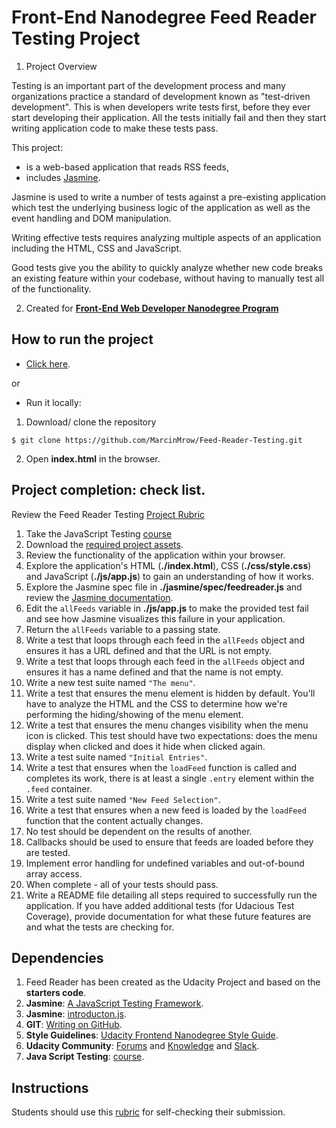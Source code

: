 # Front-End Nanodegree Feed Reader Testing Project

1. Project Overview

Testing is an important part of the development process and many organizations practice a standard of development known as "test-driven development". This is when developers write tests first, before they ever start developing their application. All the tests initially fail and then they start writing application code to make these tests pass.

This project:
- is a web-based application that reads RSS feeds,
- includes [Jasmine](http://jasmine.github.io/). 

Jasmine is used to write a number of tests against a pre-existing application which test the underlying business logic of the application as well as the event handling and DOM manipulation.

Writing effective tests requires analyzing multiple aspects of an application including the HTML, CSS and JavaScript.

Good tests give you the ability to quickly analyze whether new code breaks an existing feature within your codebase, without having to manually test all of the functionality.

2. Created for [**Front-End Web Developer Nanodegree Program**](https://eu.udacity.com/)

## How to run the project

* [Click here](https://marcinmrow.github.io/Feed-Reader-Testing/).

or 

* Run it locally:
1. Download/ clone the repository 
```
$ git clone https://github.com/MarcinMrow/Feed-Reader-Testing.git
```
2. Open **index.html** in the browser.

## Project completion: check list.

Review the Feed Reader Testing [Project Rubric](https://review.udacity.com/#!/projects/3442558598/rubric)

1. Take the JavaScript Testing [course](https://www.udacity.com/course/ud549)
2. Download the [required project assets](http://github.com/udacity/frontend-nanodegree-feedreader).
3. Review the functionality of the application within your browser.
4. Explore the application's HTML (**./index.html**), CSS (**./css/style.css**) and JavaScript (**./js/app.js**) to gain an understanding of how it works.
5. Explore the Jasmine spec file in **./jasmine/spec/feedreader.js** and review the [Jasmine documentation](http://jasmine.github.io).
6. Edit the `allFeeds` variable in **./js/app.js** to make the provided test fail and see how Jasmine visualizes this failure in your application.
7. Return the `allFeeds` variable to a passing state.
8. Write a test that loops through each feed in the `allFeeds` object and ensures it has a URL defined and that the URL is not empty.
9. Write a test that loops through each feed in the `allFeeds` object and ensures it has a name defined and that the name is not empty.
10. Write a new test suite named `"The menu"`.
11. Write a test that ensures the menu element is hidden by default. You'll have to analyze the HTML and the CSS to determine how we're performing the hiding/showing of the menu element.
12. Write a test that ensures the menu changes visibility when the menu icon is clicked. This test should have two expectations: does the menu display when clicked and does it hide when clicked again.
13. Write a test suite named `"Initial Entries"`.
14. Write a test that ensures when the `loadFeed` function is called and completes its work, there is at least a single `.entry` element within the `.feed` container.
15. Write a test suite named `"New Feed Selection"`.
16. Write a test that ensures when a new feed is loaded by the `loadFeed` function that the content actually changes.
17. No test should be dependent on the results of another.
18. Callbacks should be used to ensure that feeds are loaded before they are tested.
19. Implement error handling for undefined variables and out-of-bound array access.
20. When complete - all of your tests should pass. 
21. Write a README file detailing all steps required to successfully run the application. If you have added additional tests (for Udacious Test Coverage), provide documentation for what these future features are and what the tests are checking for.

## Dependencies

1. Feed Reader has been created as the Udacity Project and based on the **starters code**.
2. **Jasmine**: [A JavaScript Testing Framework](https://jasmine.github.io/tutorials/your_first_suite).
3. **Jasmine**: [introducton.js](https://jasmine.github.io/2.0/introduction.html).
4. **GIT**: [Writing on GitHub](https://help.github.com/articles/basic-writing-and-formatting-syntax/#links).
5. **Style Guidelines**: [Udacity Frontend Nanodegree Style Guide](http://udacity.github.io/frontend-nanodegree-styleguide/index.html).
6. **Udacity Community**: [Forums](https://discussions.udacity.com/) and [Knowledge](https://knowledge.udacity.com/) and [Slack](https://slack.com/).
7. **Java Script Testing**: [course](https://eu.udacity.com/course/javascript-testing--ud549).

## Instructions

Students should use this [rubric](https://review.udacity.com/#!/rubrics/18/view) for self-checking their submission.